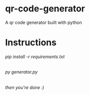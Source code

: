 # qr-code-generator
A qr code generator built with python

# Instructions
###### pip install -r requirements.txt
###### py generator.py
###### then you're done :)